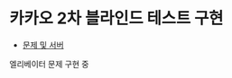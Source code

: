 # 카카오 2차 블라인드 테스트 구현

- [문제 및 서버](https://github.com/kakao-recruit/2019-blind-2nd-elevator)

엘리베이터 문제 구현 중
